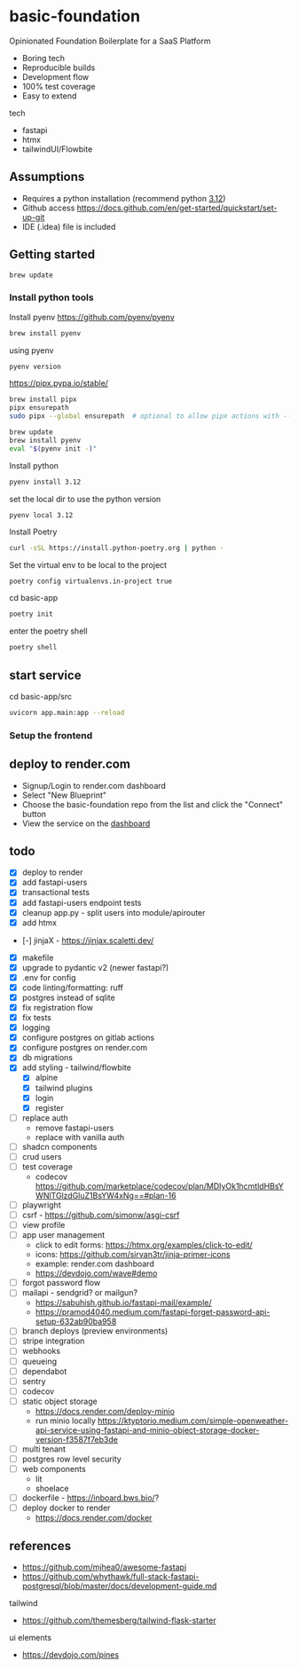 # basic-foundation

Opinionated Foundation Boilerplate for a SaaS Platform

* Boring tech
* Reproducible builds
* Development flow
* 100% test coverage
* Easy to extend

tech

- fastapi
- htmx
- tailwindUI/Flowbite

## Assumptions

* Requires a python installation (recommend python [3.12](https://docs.python.org/release/3.12.1/whatsnew/3.12.html))
* Github access https://docs.github.com/en/get-started/quickstart/set-up-git
* IDE (.idea) file is included

## Getting started

```bash
brew update
```

### Install python tools

Install pyenv
https://github.com/pyenv/pyenv

```bash
brew install pyenv 
```

using pyenv

```bash
pyenv version
```

https://pipx.pypa.io/stable/

```bash
brew install pipx
pipx ensurepath
sudo pipx --global ensurepath  # optional to allow pipx actions with --global argument
```

```bash
brew update
brew install pyenv 
eval "$(pyenv init -)"
```

Install python

```bash
pyenv install 3.12 
```

set the local dir to use the python version

```bash
pyenv local 3.12 
```

Install Poetry

```bash
curl -sSL https://install.python-poetry.org | python -
```

Set the virtual env to be local to the project

```
poetry config virtualenvs.in-project true
```

cd basic-app

```bash
poetry init
```

enter the poetry shell

```bash
poetry shell
```

## start service

cd basic-app/src

```bash
uvicorn app.main:app --reload
```

### Setup the frontend

## deploy to render.com

* Signup/Login to render.com dashboard
* Select "New Blueprint"
* Choose the basic-foundation repo from the list and click the "Connect" button
* View the service on the [dashboard](https://dashboard.render.com/)

## todo

- [x] deploy to render
- [x] add fastapi-users
- [x] transactional tests
- [x] add fastapi-users endpoint tests
- [x] cleanup app.py - split users into module/apirouter
- [x] add htmx
- [-] jinjaX - https://jinjax.scaletti.dev/
- [x] makefile
- [x] upgrade to pydantic v2 (newer fastapi?)
- [x] .env for config
- [x] code linting/formatting: ruff
- [x] postgres instead of sqlite
- [x] fix registration flow
- [x] fix tests
- [x] logging
- [x] configure postgres on gitlab actions
- [x] configure postgres on render.com
- [x] db migrations
- [x] add styling - tailwind/flowbite
    - [x] alpine
    - [x] tailwind plugins
    - [x] login
    - [x] register
- [ ] replace auth
    - remove fastapi-users
    - replace with vanilla auth
- [ ] shadcn components
- [ ] crud users
- [ ] test coverage
    - codecov https://github.com/marketplace/codecov/plan/MDIyOk1hcmtldHBsYWNlTGlzdGluZ1BsYW4xNg==#plan-16
- [ ] playwright
- [ ] csrf - https://github.com/simonw/asgi-csrf
- [ ] view profile
- [ ] app user management
    - click to edit forms: https://htmx.org/examples/click-to-edit/
    - icons: https://github.com/sirvan3tr/jinja-primer-icons
    - example: render.com dashboard
    - https://devdojo.com/wave#demo
- [ ] forgot password flow
- [ ] mailapi - sendgrid? or mailgun?
    - https://sabuhish.github.io/fastapi-mail/example/
    - https://pramod4040.medium.com/fastapi-forget-password-api-setup-632ab90ba958
- [ ] branch deploys (preview environments)
- [ ] stripe integration
- [ ] webhooks
- [ ] queueing
- [ ] dependabot
- [ ] sentry
- [ ] codecov
- [ ] static object storage
    - https://docs.render.com/deploy-minio
    - run minio
      locally https://ktyptorio.medium.com/simple-openweather-api-service-using-fastapi-and-minio-object-storage-docker-version-f3587f7eb3de
- [ ] multi tenant
- [ ] postgres row level security
- [ ] web components
    - lit
    - shoelace
- [ ] dockerfile - https://inboard.bws.bio/?
- [ ] deploy docker to render
    - https://docs.render.com/docker

## references

- https://github.com/mjhea0/awesome-fastapi
- https://github.com/whythawk/full-stack-fastapi-postgresql/blob/master/docs/development-guide.md

tailwind

- https://github.com/themesberg/tailwind-flask-starter

ui elements

- https://devdojo.com/pines
